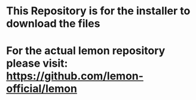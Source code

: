 # This Repository is for the installer to download the files
# For the actual lemon repository please visit: https://github.com/lemon-official/lemon
